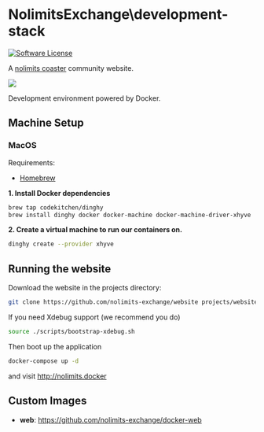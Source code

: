 # NolimitsExchange\development-stack

[![Software License](https://img.shields.io/badge/license-MIT-brightgreen.svg)](LICENSE)

A [nolimits coaster](http://www.nolimitscoaster.com/) community website.

![](http://i.imgur.com/hIf88dW.png)

Development environment powered by Docker.

Machine Setup
-----

### MacOS

Requirements:

- [Homebrew](http://brew.sh/)

**1. Install Docker dependencies**

```bash
brew tap codekitchen/dinghy
brew install dinghy docker docker-machine docker-machine-driver-xhyve
```

**2. Create a virtual machine to run our containers on.**

```bash
dinghy create --provider xhyve
```

Running the website
-----

Download the website in the projects directory:

``` bash
git clone https://github.com/nolimits-exchange/website projects/website
```

If you need Xdebug support (we recommend you do)

``` bash
source ./scripts/bootstrap-xdebug.sh
```

Then boot up the application

``` bash
docker-compose up -d
```

and visit http://nolimits.docker

Custom Images
-----

* **web**: https://github.com/nolimits-exchange/docker-web
